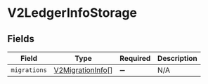 # V2LedgerInfoStorage


## Fields

| Field                                                       | Type                                                        | Required                                                    | Description                                                 |
| ----------------------------------------------------------- | ----------------------------------------------------------- | ----------------------------------------------------------- | ----------------------------------------------------------- |
| `migrations`                                                | [V2MigrationInfo](../../models/shared/v2migrationinfo.md)[] | :heavy_minus_sign:                                          | N/A                                                         |